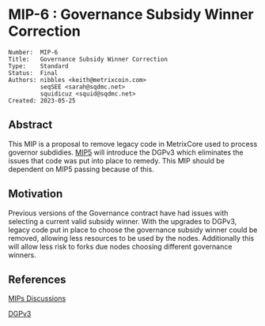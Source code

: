 # MIP-6 : Governance Subsidy Winner Correction

```
Number:  MIP-6
Title:   Governance Subsidy Winner Correction
Type:    Standard
Status:  Final
Authors: nibbles <keith@metrixcoin.com>
         seqSEE <sarah@sqdmc.net>
         squidicuz <squid@sqdmc.net>
Created: 2023-05-25
```

## Abstract

This MIP is a proposal to remove legacy code in MetrixCore used to process governor subdidies. [MIP5](/mip-5.md) will introduce the DGPv3 which eliminates the issues that code was put into place to remedy. This MIP should be dependent on MIP5 passing because of this.

## Motivation

Previous versions of the Governance contract have had issues with selecting a current valid subsidy winner. With the upgrades to DGPv3, legacy code put in place to choose the governance subsidy winner could be removed, allowing less resources to be used by the nodes. Additionally this will allow less risk to forks due nodes choosing different governance winners.

## References
[MIPs Discussions](https://github.com/TheLindaProjectInc/MIPs/discussions/8)

[DGPv3](https://github.com/TheLindaProjectInc/metrix-dgp/blob/dgpv3/contracts/Governance.sol#L308-L309)
